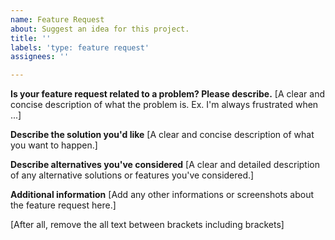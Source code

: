 ```yaml
---
name: Feature Request
about: Suggest an idea for this project.
title: ''
labels: 'type: feature request'
assignees: ''

---
```


**Is your feature request related to a problem? Please describe.**
[A clear and concise description of what the problem is. Ex. I'm always frustrated when ...]

**Describe the solution you'd like**
[A clear and concise description of what you want to happen.]

**Describe alternatives you've considered**
[A clear and detailed description of any alternative solutions or features you've considered.]

**Additional information**
[Add any other informations or screenshots about the feature request here.]

[After all, remove the all text between brackets including brackets]
